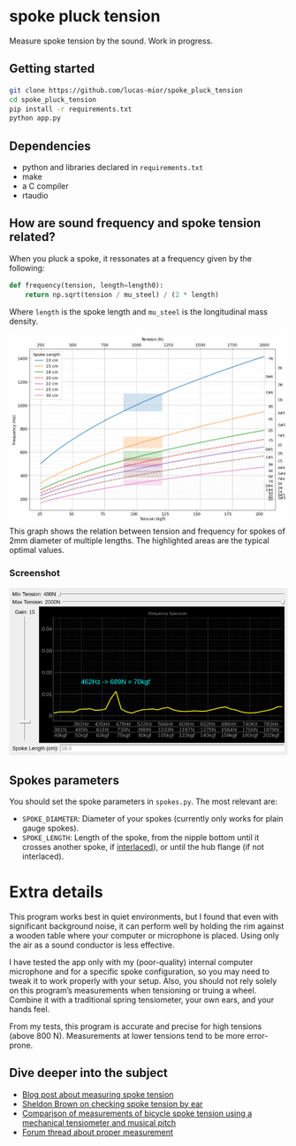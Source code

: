 # spoke pluck tension
Measure spoke tension by the sound. Work in progress.

## Getting started
```sh
git clone https://github.com/lucas-mior/spoke_pluck_tension
cd spoke_pluck_tension
pip install -r requirements.txt
python app.py
```

## Dependencies
- python and libraries declared in `requirements.txt`
- make
- a C compiler
- rtaudio

## How are sound frequency and spoke tension related?
When you pluck a spoke, it ressonates at a frequency given by
the following:

```python
def frequency(tension, length=length0):
    return np.sqrt(tension / mu_steel) / (2 * length)
```
Where `length` is the spoke length and `mu_steel` is the longitudinal mass
density.

![Frequency x Tension](spoke_tension_frequency.png)
This graph shows the relation between tension and frequency for spokes of 2mm
diameter of multiple lengths. The highlighted areas are the typical optimal
values.

### Screenshot
![spoke_pluck_tension](screenshot.png)

## Spokes parameters
You should set the spoke parameters in `spokes.py`. The most relevant are:
- `SPOKE_DIAMETER`: Diameter of your spokes (currently only works for plain
  gauge spokes).
- `SPOKE_LENGTH`: Length of the spoke, from the nipple bottom until it crosses
   another spoke, if [interlaced](https://www.youtube.com/watch?v=-fX5mAOzJVU&pp=ugMICgJwdBABGAHKBRBzcG9rZXMgaW50ZXJsYWNl)),
   or until the hub flange (if not interlaced).

# Extra details
This program works best in quiet environments, but I found that even with
significant background noise, it can perform well by holding the rim against a
wooden table where your computer or microphone is placed. Using only the air as
a sound conductor is less effective.

I have tested the app only with my (poor-quality) internal computer microphone
and for a specific spoke configuration, so you may need to tweak it to work
properly with your setup. Also, you should not rely solely on this program’s
measurements when tensioning or truing a wheel. Combine it with a traditional
spring tensiometer, your own ears, and your hands feel.

From my tests, this program is accurate and precise for high tensions (above 800
N). Measurements at lower tensions tend to be more error-prone.

## Dive deeper into the subject
- [Blog post about measuring spoke tension](https://savetheneurons.blogspot.com/2019/01/your-spoke-tension-meter-is-probably.html)
- [Sheldon Brown on checking spoke tension by ear](https://www.sheldonbrown.com/spoke-pitch.html)
- [Comparison of measurements of bicycle spoke tension using a mechanical tensiometer and musical pitch](https://www.ihpva.org/HParchive/PDF/hp53-2002.pdf)
- [Forum thread about proper measurement](https://www.bikegremlin.net/threads/how-to-measure-spoke-tension-properly.370/)
